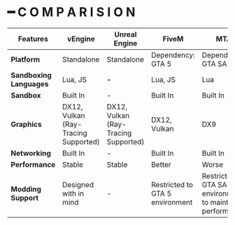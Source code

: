 # ━ C O M P A R I S I O N

| Features                 | vEngine                              | Unreal Engine                        | FiveM                           | MTA                                                      |
| ------------------------ | ------------------------------------ | ------------------------------------ | ------------------------------- | -------------------------------------------------------- |
| **Platform**             | Standalone                           | Standalone                           | Dependency: GTA 5               | Dependency: GTA SA                                       |
| **Sandboxing Languages** | Lua, JS                              | **-**                                | Lua, JS                         | Lua                                                      |
| **Sandbox**              | Built In                             | -                                    | Built In                        | Built In                                                 |
| **Graphics**             | DX12, Vulkan (Ray-Tracing Supported) | DX12, Vulkan (Ray-Tracing Supported) | DX12, Vulkan                    | DX9                                                      |
| **Networking**           | Built In                             | -                                    | Built In                        | Built In                                                 |
| **Performance**          | Stable                               | Stable                               | Better                          | Worse                                                    |
| **Modding Support**      | Designed with in mind                | -                                    | Restricted to GTA 5 environment | Restricted to GTA SA environment to maintain performance |
